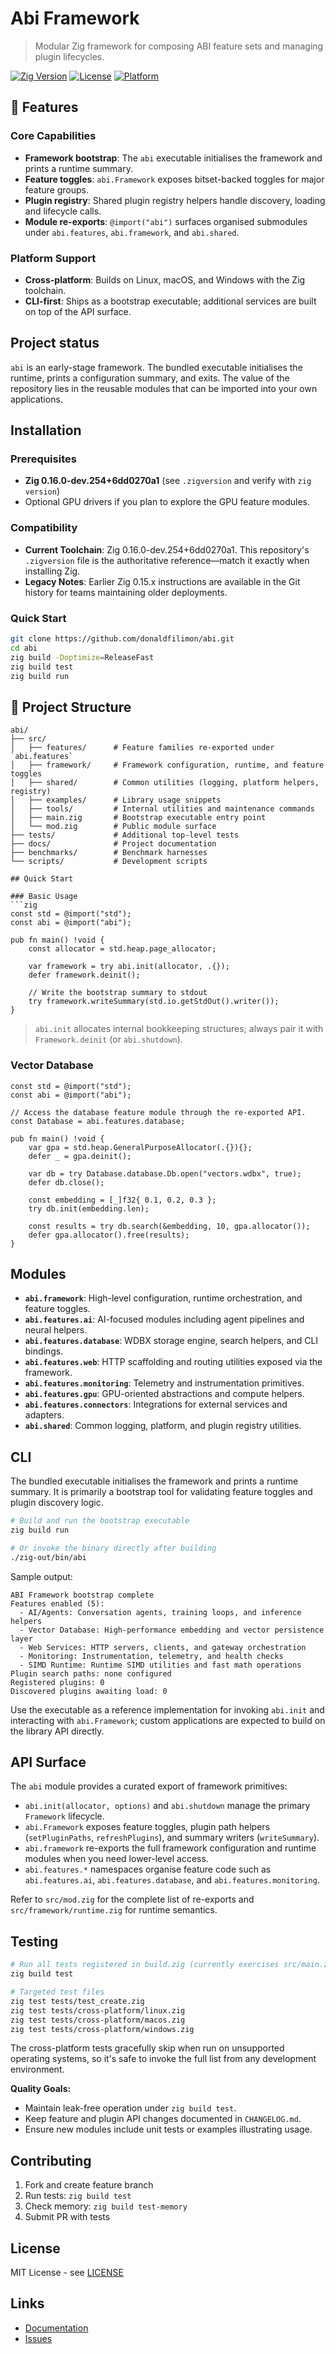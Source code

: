 # Abi Framework
> Modular Zig framework for composing ABI feature sets and managing plugin lifecycles.

[![Zig Version](https://img.shields.io/badge/Zig-0.16.0--dev.254%2B6dd0270a1-orange.svg)](https://ziglang.org/)
[![License](https://img.shields.io/badge/License-MIT-blue.svg)](LICENSE)
[![Platform](https://img.shields.io/badge/Platform-Cross--platform-green.svg)]()

## 🚀 Features

### Core Capabilities
- **Framework bootstrap**: The `abi` executable initialises the framework and prints a runtime summary.
- **Feature toggles**: `abi.Framework` exposes bitset-backed toggles for major feature groups.
- **Plugin registry**: Shared plugin registry helpers handle discovery, loading and lifecycle calls.
- **Module re-exports**: `@import("abi")` surfaces organised submodules under `abi.features`, `abi.framework`, and `abi.shared`.

### Platform Support
- **Cross-platform**: Builds on Linux, macOS, and Windows with the Zig toolchain.
- **CLI-first**: Ships as a bootstrap executable; additional services are built on top of the API surface.

## Project status

`abi` is an early-stage framework. The bundled executable initialises the runtime, prints a configuration summary, and exits. The value of the repository lies in the reusable modules that can be imported into your own applications.

## Installation

### Prerequisites
- **Zig 0.16.0-dev.254+6dd0270a1** (see `.zigversion` and verify with `zig version`)
- Optional GPU drivers if you plan to explore the GPU feature modules.

### Compatibility

- **Current Toolchain**: Zig 0.16.0-dev.254+6dd0270a1. This repository's `.zigversion` file is the authoritative reference—match it exactly when installing Zig.
- **Legacy Notes**: Earlier Zig 0.15.x instructions are available in the Git history for teams maintaining older deployments.

### Quick Start
```bash
git clone https://github.com/donaldfilimon/abi.git
cd abi
zig build -Doptimize=ReleaseFast
zig build test
zig build run
```

## 📁 Project Structure

```
abi/
├── src/
│   ├── features/      # Feature families re-exported under `abi.features`
│   ├── framework/     # Framework configuration, runtime, and feature toggles
│   ├── shared/        # Common utilities (logging, platform helpers, registry)
│   ├── examples/      # Library usage snippets
│   ├── tools/         # Internal utilities and maintenance commands
│   ├── main.zig       # Bootstrap executable entry point
│   └── mod.zig        # Public module surface
├── tests/             # Additional top-level tests
├── docs/              # Project documentation
├── benchmarks/        # Benchmark harnesses
└── scripts/           # Development scripts

## Quick Start

### Basic Usage
```zig
const std = @import("std");
const abi = @import("abi");

pub fn main() !void {
    const allocator = std.heap.page_allocator;

    var framework = try abi.init(allocator, .{});
    defer framework.deinit();

    // Write the bootstrap summary to stdout
    try framework.writeSummary(std.io.getStdOut().writer());
}
```

> `abi.init` allocates internal bookkeeping structures; always pair it with `Framework.deinit` (or `abi.shutdown`).

### Vector Database
```zig
const std = @import("std");
const abi = @import("abi");

// Access the database feature module through the re-exported API.
const Database = abi.features.database;

pub fn main() !void {
    var gpa = std.heap.GeneralPurposeAllocator(.{}){};
    defer _ = gpa.deinit();

    var db = try Database.database.Db.open("vectors.wdbx", true);
    defer db.close();

    const embedding = [_]f32{ 0.1, 0.2, 0.3 };
    try db.init(embedding.len);

    const results = try db.search(&embedding, 10, gpa.allocator());
    defer gpa.allocator().free(results);
}
```

## Modules

- **`abi.framework`**: High-level configuration, runtime orchestration, and feature toggles.
- **`abi.features.ai`**: AI-focused modules including agent pipelines and neural helpers.
- **`abi.features.database`**: WDBX storage engine, search helpers, and CLI bindings.
- **`abi.features.web`**: HTTP scaffolding and routing utilities exposed via the framework.
- **`abi.features.monitoring`**: Telemetry and instrumentation primitives.
- **`abi.features.gpu`**: GPU-oriented abstractions and compute helpers.
- **`abi.features.connectors`**: Integrations for external services and adapters.
- **`abi.shared`**: Common logging, platform, and plugin registry utilities.

## CLI

The bundled executable initialises the framework and prints a runtime summary. It is
primarily a bootstrap tool for validating feature toggles and plugin discovery logic.

```bash
# Build and run the bootstrap executable
zig build run

# Or invoke the binary directly after building
./zig-out/bin/abi
```

Sample output:

```
ABI Framework bootstrap complete
Features enabled (5):
  - AI/Agents: Conversation agents, training loops, and inference helpers
  - Vector Database: High-performance embedding and vector persistence layer
  - Web Services: HTTP servers, clients, and gateway orchestration
  - Monitoring: Instrumentation, telemetry, and health checks
  - SIMD Runtime: Runtime SIMD utilities and fast math operations
Plugin search paths: none configured
Registered plugins: 0
Discovered plugins awaiting load: 0
```

Use the executable as a reference implementation for invoking `abi.init` and interacting with
`abi.Framework`; custom applications are expected to build on the library API directly.

## API Surface

The `abi` module provides a curated export of framework primitives:

- `abi.init(allocator, options)` and `abi.shutdown` manage the primary `Framework` lifecycle.
- `abi.Framework` exposes feature toggles, plugin path helpers (`setPluginPaths`, `refreshPlugins`),
  and summary writers (`writeSummary`).
- `abi.framework` re-exports the full framework configuration and runtime modules when you need
  lower-level access.
- `abi.features.*` namespaces organise feature code such as `abi.features.ai`,
  `abi.features.database`, and `abi.features.monitoring`.

Refer to `src/mod.zig` for the complete list of re-exports and `src/framework/runtime.zig` for
runtime semantics.

## Testing

```bash
# Run all tests registered in build.zig (currently exercises src/main.zig)
zig build test

# Targeted test files
zig test tests/test_create.zig
zig test tests/cross-platform/linux.zig
zig test tests/cross-platform/macos.zig
zig test tests/cross-platform/windows.zig
```

The cross-platform tests gracefully skip when run on unsupported operating systems, so it's
safe to invoke the full list from any development environment.

**Quality Goals:**
- Maintain leak-free operation under `zig build test`.
- Keep feature and plugin API changes documented in `CHANGELOG.md`.
- Ensure new modules include unit tests or examples illustrating usage.

## Contributing

1. Fork and create feature branch
2. Run tests: `zig build test`
3. Check memory: `zig build test-memory`
4. Submit PR with tests

## License

MIT License - see [LICENSE](LICENSE)

## Links

- [Documentation](docs/)
- [Issues](https://github.com/donaldfilimon/abi/issues)
